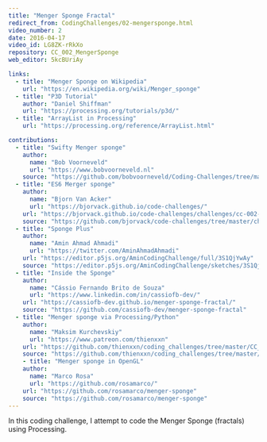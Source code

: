 ```yaml
---
title: "Menger Sponge Fractal"
redirect_from: CodingChallenges/02-mengersponge.html
video_number: 2
date: 2016-04-17
video_id: LG8ZK-rRkXo
repository: CC_002_MengerSponge
web_editor: 5kcBUriAy

links:
  - title: "Menger Sponge on Wikipedia"
    url: "https://en.wikipedia.org/wiki/Menger_sponge"
  - title: "P3D Tutorial"
    author: "Daniel Shiffman"
    url: "https://processing.org/tutorials/p3d/"
  - title: "ArrayList in Processing"
    url: "https://processing.org/reference/ArrayList.html"

contributions:
  - title: "Swifty Menger sponge"
    author:
      name: "Bob Voorneveld"
      url: "https://www.bobvoorneveld.nl"
    source: "https://github.com/bobvoorneveld/Coding-Challenges/tree/master/CC002-Menger%20Sponge%20Fractal"
  - title: "ES6 Merger sponge"
    author:
      name: "Bjorn Van Acker"
      url: "https://bjorvack.github.io/code-challenges/"
    url: "https://bjorvack.github.io/code-challenges/challenges/cc-002-menger-sponge/"
    source: "https://github.com/bjorvack/code-challenges/tree/master/challenges/cc-002-menger-sponge"
  - title: "Sponge Plus"
    author:
      name: "Amin Ahmad Ahmadi"
      url: "https://twitter.com/AminAhmadAhmadi"
    url: "https://editor.p5js.org/AminCodingChallenge/full/3S1QjYwAy"
    source: "https://editor.p5js.org/AminCodingChallenge/sketches/3S1QjYwAy"
  - title: "Inside the Sponge"
    author:
      name: "Cássio Fernando Brito de Souza"
      url: "https://www.linkedin.com/in/cassiofb-dev/"
    url: "https://cassiofb-dev.github.io/menger-sponge-fractal/"
    source: "https://github.com/cassiofb-dev/menger-sponge-fractal"
  - title: "Menger sponge via Processing/Python"
    author:
      name: "Maksim Kurchevskiy"
      url: "https://www.patreon.com/thienxxn"
    url: "https://github.com/thienxxn/coding_challenges/tree/master/CC_002_Menger_Sponge_Python"
    source: "https://github.com/thienxxn/coding_challenges/tree/master/CC_002_Menger_Sponge_Python"
    - title: "Menger sponge in OpenGL"
    author:
      name: "Marco Rosa"
      url: "https://github.com/rosamarco/"
    url: "https://github.com/rosamarco/menger-sponge"
    source: "https://github.com/rosamarco/menger-sponge"
---
```


In this coding challenge, I attempt to code the Menger Sponge (fractals) using Processing.
